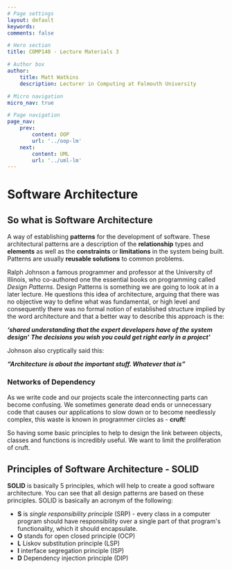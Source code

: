 ```yaml
---
# Page settings
layout: default
keywords:
comments: false

# Hero section
title: COMP140 - Lecture Materials 3

# Author box
author:
    title: Matt Watkins
    description: Lecturer in Computing at Falmouth University

# Micro navigation
micro_nav: true

# Page navigation
page_nav:
    prev:
        content: OOP
        url: '../oop-lm'
    next:
        content: UML
        url: '../uml-lm'
---
```


# Software Architecture

## So what is Software Architecture

A way of establishing **patterns** for the development of software.  These architectural patterns are a description of the **relationship** types and **elements** as well as the **constraints** or **limitations** in the system being built. Patterns are usually **reusable solutions** to common problems.

Ralph Johnson a famous programmer and professor at the University of Illinois, who co-authored one the essential books on programming called *Design Patterns*. Design Patterns is something we are going to look at in a later lecture. He questions this idea of architecture, arguing that there was no objective way to define what was fundamental, or high level and consequently there was no formal notion of established structure implied by the word architecture and that a better way to describe this approach is the:

***‘shared understanding that the expert developers have of the system design’***
***The decisions you wish you could get right early in a project'***

Johnson also cryptically said this:
  
***“Architecture is about the important stuff. Whatever that is”***

### Networks of Dependency

As we write code and our projects scale the interconnecting parts can become confusing. We sometimes generate dead ends or unnecessary code that causes our applications to slow down or to become needlessly complex, this waste is known in programmer circles as - **cruft**! 

So having some basic principles to help to design the link between objects, classes and functions is incredibly useful. We want to limit the proliferation of cruft.

## Principles of Software Architecture - SOLID

**SOLID** is basically 5 principles, which will help to create a good software architecture. You can see that all design patterns are based on these principles. SOLID is basically an acronym of the following:

-   **S** is *single responsibility principle* (SRP) - every class in a computer program should have responsibility over a single part of that program's functionality, which it should encapsulate.
-   **O** stands for open closed principle (OCP)
-   **L** Liskov substitution principle (LSP)
-   **I** interface segregation principle (ISP)
-   **D** Dependency injection principle (DIP)
<!--stackedit_data:
eyJoaXN0b3J5IjpbLTQ4NTU5MDAyNyw2MTQ5OTk3NzcsMTA0OD
AwNjQ4NywyMTkxOTA4MjcsLTE0MzIzMzU0MjhdfQ==
-->